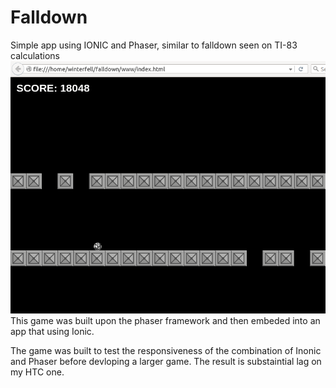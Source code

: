 # Falldown
Simple app using IONIC and Phaser, similar to falldown seen on TI-83 calculations
![GameImage](https://raw.githubusercontent.com/cpueschel/Falldown/master/game_running.png)
This game was built upon the phaser framework and then embeded into an app that using Ionic. 

The game was built to test the responsiveness of the combination of Inonic and Phaser before devloping a larger game. The result is substaintial lag on my HTC one. 
